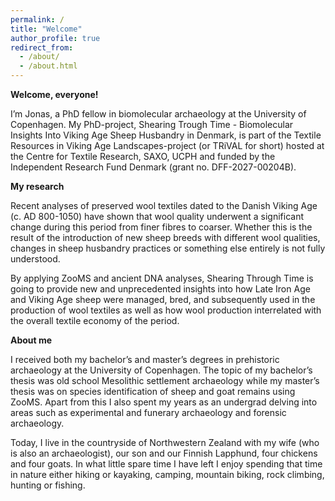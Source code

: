 ```yaml
---
permalink: /
title: "Welcome"
author_profile: true
redirect_from: 
  - /about/
  - /about.html
---
```


**Welcome, everyone!**

I’m Jonas, a PhD fellow in biomolecular archaeology at the University of Copenhagen.
My PhD-project, Shearing Trough Time - Biomolecular Insights Into Viking Age Sheep Husbandry in Denmark, is part of the Textile Resources in Viking Age Landscapes-project (or TRiVAL for short) hosted at the Centre for Textile Research, SAXO, UCPH and funded by the Independent Research Fund Denmark (grant no. DFF-2027-00204B).

**My research**

Recent analyses of preserved wool textiles dated to the Danish Viking Age (c. AD 800-1050) have shown that wool quality underwent a significant change during this period from finer fibres to coarser. Whether this is the result of the introduction of new sheep breeds with different wool qualities, changes in sheep husbandry practices or something else entirely is not fully understood.

By applying ZooMS and ancient DNA analyses, Shearing Through Time is going to provide new and unprecedented insights into how Late Iron Age and Viking Age sheep were managed, bred, and subsequently used in the production of wool textiles as well as how wool production interrelated with the overall textile economy of the period.

**About me**

I received both my bachelor’s and master’s degrees in prehistoric archaeology at the University of Copenhagen. The topic of my bachelor’s thesis was old school Mesolithic settlement archaeology while my master’s thesis was on species identification of sheep and goat remains using ZooMS. Apart from this I also spent my years as an undergrad delving into areas such as experimental and funerary archaeology and forensic archaeology.

Today, I live in the countryside of Northwestern Zealand with my wife (who is also an archaeologist), our son and our Finnish Lapphund, four chickens and four goats. In what little spare time I have left I enjoy spending that time in nature either hiking or kayaking, camping, mountain biking, rock climbing, hunting or fishing. 

